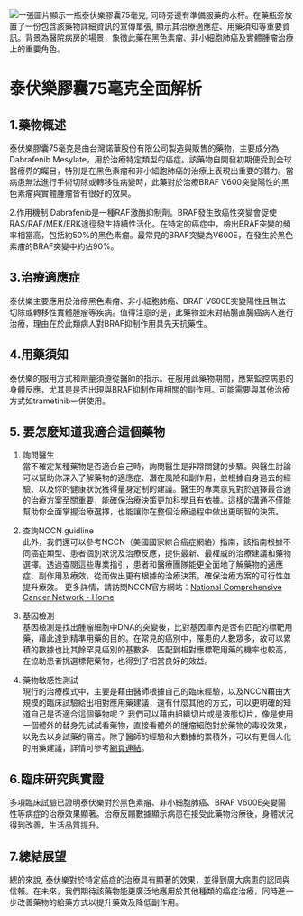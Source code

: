 ![一張圖片顯示一瓶泰伏樂膠囊75毫克, 同時旁邊有準備服藥的水杯。在藥瓶旁放置了一份包含該藥物詳細資訊的宣傳單張, 顯示其治療適應症、用藥須知等重要資訊。背景為醫院病房的場景，象徵此藥在黑色素瘤、非小細胞肺癌及實體腫瘤治療上的重要角色。](https://i.imgur.com/2pWGi1c.jpeg)
# 泰伏樂膠囊75毫克全面解析

## 1.藥物概述

泰伏樂膠囊75毫克是由台灣諾華股份有限公司製造與販售的藥物，主要成分為Dabrafenib Mesylate，用於治療特定類型的癌症。該藥物自開發初期便受到全球醫療界的矚目，特別是在黑色素瘤和非小細胞肺癌的治療上表現出重要的潛力。當病患無法進行手術切除或轉移性病變時，此藥對於治療BRAF V600突變陽性的黑色素瘤與實體腫瘤皆有很好的效果。

2.作用機制
Dabrafenib是⼀種RAF激酶抑制劑。BRAF發⽣致癌性突變會促使RAS/RAF/MEK/ERK途徑發⽣持續性活化。在特定的癌症中，檢出BRAF突變的頻率相當⾼，包括約50%的⿊⾊素瘤。最常⾒的BRAF突變為V600E，在發⽣於⿊⾊素瘤的BRAF突變中約佔90%。

## 3.治療適應症

泰伏樂主要應用於治療黑色素瘤、非小細胞肺癌、BRAF V600E突變陽性且無法切除或轉移性實體腫瘤等疾病。值得注意的是，此藥物並未對結腸直腸癌病人進行治療，理由在於此類病人對BRAF抑制作用具先天抗藥性。

## 4.用藥須知

泰伏樂的服用方式和劑量須遵從醫師的指示。在服用此藥物期間，應緊監控病患的身體反應，尤其是是否出現與BRAF抑制作用相關的副作用。可能需要與其他治療方式如trametinib一併使用。

## 5. 要怎麼知道我適合這個藥物 

1. 詢問醫生  
當不確定某種藥物是否適合自己時，詢問醫生是非常關鍵的步驟。與醫生討論可以幫助你深入了解藥物的適應症、潛在風險和副作用，並根據自身過去的經驗、以及你的健康狀況獲得量身定制的建議。醫生的專業意見對於選擇最合適的治療方案至關重要，能確保治療決策更加科學且有依據。這樣的溝通不僅能幫助你全面掌握治療選擇，也能讓你在整個治療過程中做出更明智的決策。 

2. 查詢NCCN guidline  
此外，我們還可以參考NCCN（美國國家綜合癌症網絡）指南，該指南根據不同癌症類型、患者個別狀況及治療反應，提供最新、最權威的治療建議和藥物選擇。透過查閱這些專業指引，患者和醫療團隊能更全面地了解藥物的適應症、副作用及療效，從而做出更有根據的治療決策，確保治療方案的可行性並提升療效。 
更多詳情，請訪問NCCN官方網站：[National Comprehensive Cancer Network - Home](https://www.nccn.org/)

3. 基因檢測  
基因檢測是找出腫瘤細胞中DNA的突變後，比對基因庫內是否有匹配的標靶用藥，藉此達到精準用藥的目的。在常見的癌別中，罹患的人數眾多，故可以累積的數據也比其餘罕見癌別的基數多，匹配到相對應標靶用藥的機率也較高，在協助患者挑選標靶藥物，也得到了相當良好的效益。 

4. 藥物敏感性測試  
現行的治療模式中，主要是藉由醫師根據自己的臨床經驗，以及NCCN藉由大規模的臨床試驗給出相對應用藥建議，還有什麼其他的方式，可以更明確的知道自己是否適合這個藥物呢？ 
我們可以藉由組織切片或是液態切片，像是使用一個體外的替身先試試看藥物，直接看體外的腫瘤細胞對於藥物的毒殺效果，以免去以身試藥的痛苦。除了醫師的經驗和大數據的累積外，可以有更個人化的用藥建議，詳情可參考[網頁連結](https://info.cancerfree.io/)。 

## 6.臨床研究與實證

多項臨床試驗已證明泰伏樂對於黑色素瘤、非小細胞肺癌、BRAF V600E突變陽性等病症的治療效果顯著。治療反饋數據顯示病患在接受此藥物治療後，身體狀況得到改善，生活品質提升。

## 7.總結展望

總的來說, 泰伏樂對於特定癌症的治療具有顯著的效果，並得到廣大病患的認同與信賴。在未來，我們期待該藥物能更廣泛地應用於其他種類的癌症治療，同時進一步改善藥物的給藥方式以提升藥效及降低副作用。

